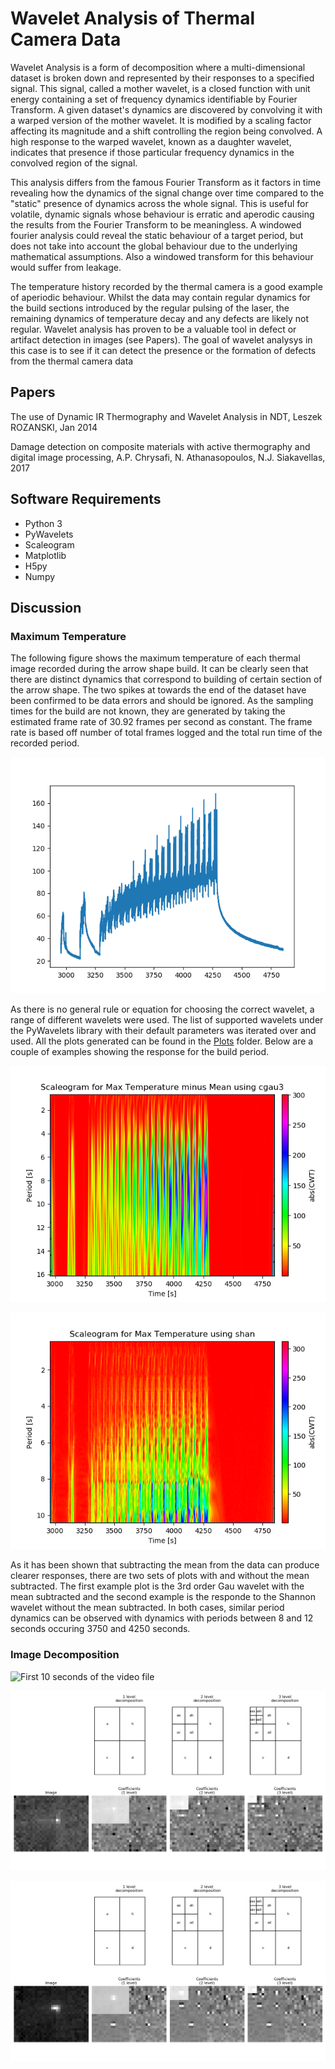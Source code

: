# Wavelet Analysis of Thermal Camera Data

Wavelet Analysis is a form of decomposition where a multi-dimensional dataset is broken down and represented by their responses to a specified signal. This signal, called a mother wavelet, is a closed function with unit energy containing a set of frequency dynamics identifiable by Fourier Transform. A given dataset's dynamics are discovered by convolving it with a warped version of the mother wavelet. It is modified by a scaling factor affecting its magnitude and a shift controlling the region being convolved. A high response to the warped wavelet, known as a daughter wavelet, indicates that presence if those particular frequency dynamics in the convolved region of the signal.

This analysis differs from the famous Fourier Transform as it factors in time revealing how the dynamics of the signal change over time compared to the "static" presence of dynamics across the whole signal. This is useful for volatile, dynamic signals whose behaviour is erratic and aperodic causing the results from the Fourier Transform to be meaningless. A windowed fourier analysis could reveal the static behaviour of a target period, but does not take into account the global behaviour due to the underlying mathematical assumptions. Also a windowed transform for this behaviour would suffer from leakage.

The temperature history recorded by the thermal camera is a good example of aperiodic behaviour. Whilst the data may contain regular dynamics for the build sections introduced by the regular pulsing of the laser, the remaining dynamics of temperature decay and any defects are likely not regular. Wavelet analysis has proven to be a valuable tool in defect or artifact detection in images (see Papers). The goal of wavelet analysys in this case is to see if it can detect the presence or the formation of defects from the thermal camera data

## Papers

The use of Dynamic IR Thermography and Wavelet Analysis in NDT, Leszek ROZANSKI, Jan 2014

Damage detection on composite materials with active thermography and digital image processing, A.P. Chrysafi, N. Athanasopoulos, N.J. Siakavellas, 2017

## Software Requirements
  - Python 3
  - PyWavelets
  - Scaleogram
  - Matplotlib
  - H5py
  - Numpy
  
## Discussion

### Maximum Temperature

The following figure shows the maximum temperature of each thermal image recorded during the arrow shape build. It can be clearly seen that there are distinct dynamics that correspond to building of certain section of the arrow shape. The two spikes at towards the end of the dataset have been confirmed to be data errors and should be ignored. As the sampling times for the build are not known, they are generated by taking the estimated frame rate of 30.92 frames per second as constant. The frame rate is based off number of total frames logged and the total run time of the recorded period.

![Maximum Temperature](maxTempReference.png)

As there is no general rule or equation for choosing the correct wavelet, a range of different wavelets were used. The list of supported wavelets under the PyWavelets library with their default parameters was iterated over and used. All the plots generated can be found in the [Plots](PLots) folder. Below are a couple of examples showing the response for the build period.

![Example 1 Wavelet](Plots/maxTemp-wavelets-minus-mean-wcgau3.png)

![Example 2 Wavelet](Plots/maxTemp-wavelets-wshan.png)

As it has been shown that subtracting the mean from the data can produce clearer responses, there are two sets of plots with and without the mean subtracted. The first example plot is the 3rd order Gau wavelet with the mean subtracted and the second example is the responde to the Shannon wavelet without the mean subtracted. In both cases, similar period dynamics can be observed with dynamics with periods between 8 and 12 seconds occuring 3750 and 4250 seconds.

### Image Decomposition

![First 10 seconds of the video file](arrowshape-imagedecomp-gif.gif)

![Example 1](Plots/imageDecomp/waveletdecomp-array-thermal-camera-091399.png)

![Example 2](Plots/imageDecomp/waveletdecomp-array-thermal-camera-091523.png)
